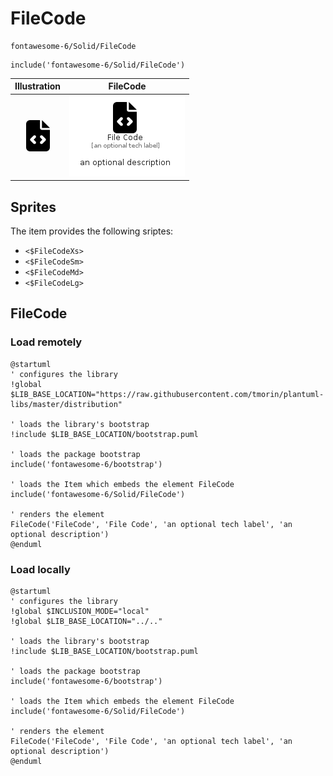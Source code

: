# FileCode


```text
fontawesome-6/Solid/FileCode
```

```text
include('fontawesome-6/Solid/FileCode')
```



| Illustration | FileCode |
| :---: | :---: |
| ![illustration for Illustration](../../fontawesome-6/Solid/FileCode.png) | ![illustration for FileCode](../../fontawesome-6/Solid/FileCode.Local.png) |



## Sprites
The item provides the following sriptes:

- `<$FileCodeXs>`
- `<$FileCodeSm>`
- `<$FileCodeMd>`
- `<$FileCodeLg>`





## FileCode

### Load remotely
```plantuml
@startuml
' configures the library
!global $LIB_BASE_LOCATION="https://raw.githubusercontent.com/tmorin/plantuml-libs/master/distribution"

' loads the library's bootstrap
!include $LIB_BASE_LOCATION/bootstrap.puml

' loads the package bootstrap
include('fontawesome-6/bootstrap')

' loads the Item which embeds the element FileCode
include('fontawesome-6/Solid/FileCode')

' renders the element
FileCode('FileCode', 'File Code', 'an optional tech label', 'an optional description')
@enduml
```

### Load locally
```plantuml
@startuml
' configures the library
!global $INCLUSION_MODE="local"
!global $LIB_BASE_LOCATION="../.."

' loads the library's bootstrap
!include $LIB_BASE_LOCATION/bootstrap.puml

' loads the package bootstrap
include('fontawesome-6/bootstrap')

' loads the Item which embeds the element FileCode
include('fontawesome-6/Solid/FileCode')

' renders the element
FileCode('FileCode', 'File Code', 'an optional tech label', 'an optional description')
@enduml
```

